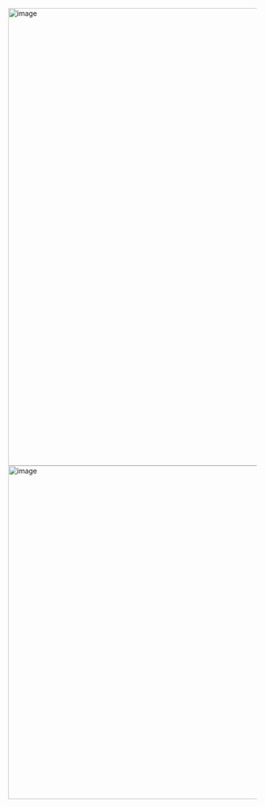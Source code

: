 <img width="1326" height="927" alt="image" src="https://github.com/user-attachments/assets/4336c523-98a6-42a8-b820-3484f8b24a9b" />

<img width="1025" height="676" alt="image" src="https://github.com/user-attachments/assets/f5a4d33e-7dd8-4ac0-a6e5-805ecc91c97e" />
